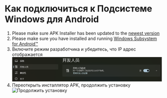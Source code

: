 # Как подключиться к Подсистеме Windows для Android
1. Please make sure APK Installer has been updated to the [newest version](https://www.microsoft.com/store/productId/9P2JFQ43FPPG "APK Installer")
2. Please make sure you have installed and running [Windows Subsystem for Android™](https://www.microsoft.com/store/productId/9P3395VX91NR)
3. Включите режим разработчика и убедитесь, что IP адрес отображается![Режим разработчика](https://raw.githubusercontent.com/Paving-Base/APK-Installer/screenshots/Documents/Tutorials/How%20To%20Connect%20WSA/Images/Snipaste_2022-10-02_17-08-37.png)
4. Переоткрыть инсталлятор APK, продолжить установку ![Продолжить установку](https://raw.githubusercontent.com/Paving-Base/APK-Installer/screenshots/Documents/Tutorials/How%20To%20Connect%20WSA/Images/Snipaste_2021-10-22_15-10-06.png)
